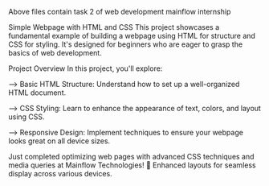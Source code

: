 Above files contain task 2 of web development mainflow internship

Simple Webpage with HTML and CSS This project showcases a fundamental example of building a webpage using HTML for structure and CSS for styling. It's designed for beginners who are eager to grasp the basics of web development.

Project Overview In this project, you'll explore:

--> Basic HTML Structure: Understand how to set up a well-organized HTML document.

--> CSS Styling: Learn to enhance the appearance of text, colors, and layout using CSS.

--> Responsive Design: Implement techniques to ensure your webpage looks great on all device sizes.

Just completed optimizing web pages with advanced CSS techniques and media queries at Mainflow Technologies! 🌟 Enhanced layouts for seamless display across various devices.
